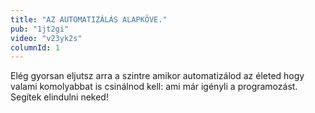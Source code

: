 ```yaml
---
title: "AZ AUTOMATIZÁLÁS ALAPKÖVE."
pub: "1jt2gi"
video: "v23yk2s"
columnId: 1
---
```

Elég gyorsan eljutsz arra a szintre amikor automatizálod az életed hogy valami komolyabbat is csinálnod kell: ami már igényli a programozást. Segítek elindulni neked!
